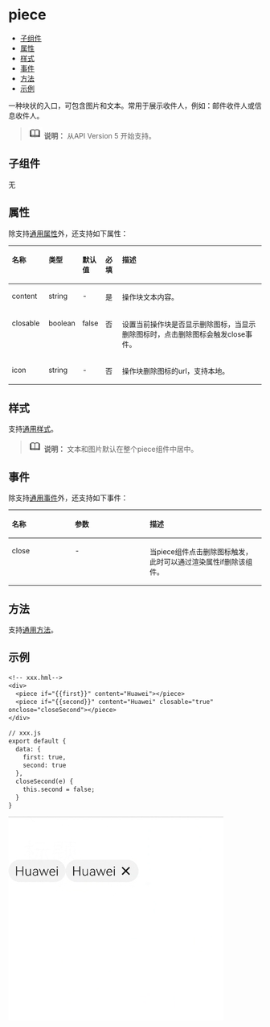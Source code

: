 # piece<a name="ZH-CN_TOPIC_0000001209210709"></a>

-   [子组件](#zh-cn_topic_0000001173164767_section9288143101012)
-   [属性](#zh-cn_topic_0000001173164767_section2907183951110)
-   [样式](#zh-cn_topic_0000001173164767_section17756476592)
-   [事件](#zh-cn_topic_0000001173164767_section19137152119)
-   [方法](#zh-cn_topic_0000001173164767_section2279124532420)
-   [示例](#zh-cn_topic_0000001173164767_section118886119320)

一种块状的入口，可包含图片和文本。常用于展示收件人，例如：邮件收件人或信息收件人。

>![](../../public_sys-resources/icon-note.gif) **说明：** 
>从API Version 5 开始支持。

## 子组件<a name="zh-cn_topic_0000001173164767_section9288143101012"></a>

无

## 属性<a name="zh-cn_topic_0000001173164767_section2907183951110"></a>

除支持[通用属性](js-components-common-attributes.md#ZH-CN_TOPIC_0000001163812208)外，还支持如下属性：

<a name="zh-cn_topic_0000001173164767_table20633101642315"></a>
<table><thead align="left"><tr id="zh-cn_topic_0000001173164767_row663331618238"><th class="cellrowborder" valign="top" width="14.5014501450145%" id="mcps1.1.6.1.1"><p id="zh-cn_topic_0000001173164767_a45273e2103004ff3bdd3375013e96a2a"><a name="zh-cn_topic_0000001173164767_a45273e2103004ff3bdd3375013e96a2a"></a><a name="zh-cn_topic_0000001173164767_a45273e2103004ff3bdd3375013e96a2a"></a>名称</p>
</th>
<th class="cellrowborder" valign="top" width="12.62126212621262%" id="mcps1.1.6.1.2"><p id="zh-cn_topic_0000001173164767_ad5b10d4a60e44bb4a8bbb3b4416d7b27"><a name="zh-cn_topic_0000001173164767_ad5b10d4a60e44bb4a8bbb3b4416d7b27"></a><a name="zh-cn_topic_0000001173164767_ad5b10d4a60e44bb4a8bbb3b4416d7b27"></a>类型</p>
</th>
<th class="cellrowborder" valign="top" width="8.03080308030803%" id="mcps1.1.6.1.3"><p id="zh-cn_topic_0000001173164767_ab2ae3d9f60d6475ab95ba095851a9d07"><a name="zh-cn_topic_0000001173164767_ab2ae3d9f60d6475ab95ba095851a9d07"></a><a name="zh-cn_topic_0000001173164767_ab2ae3d9f60d6475ab95ba095851a9d07"></a>默认值</p>
</th>
<th class="cellrowborder" valign="top" width="6.64066406640664%" id="mcps1.1.6.1.4"><p id="zh-cn_topic_0000001173164767_p154141646194"><a name="zh-cn_topic_0000001173164767_p154141646194"></a><a name="zh-cn_topic_0000001173164767_p154141646194"></a>必填</p>
</th>
<th class="cellrowborder" valign="top" width="58.2058205820582%" id="mcps1.1.6.1.5"><p id="zh-cn_topic_0000001173164767_af5c3b773ed0a42e589819a6c8d257ca1"><a name="zh-cn_topic_0000001173164767_af5c3b773ed0a42e589819a6c8d257ca1"></a><a name="zh-cn_topic_0000001173164767_af5c3b773ed0a42e589819a6c8d257ca1"></a>描述</p>
</th>
</tr>
</thead>
<tbody><tr id="zh-cn_topic_0000001173164767_row1875918426407"><td class="cellrowborder" valign="top" width="14.5014501450145%" headers="mcps1.1.6.1.1 "><p id="zh-cn_topic_0000001173164767_p15759174219407"><a name="zh-cn_topic_0000001173164767_p15759174219407"></a><a name="zh-cn_topic_0000001173164767_p15759174219407"></a>content</p>
</td>
<td class="cellrowborder" valign="top" width="12.62126212621262%" headers="mcps1.1.6.1.2 "><p id="zh-cn_topic_0000001173164767_p14759184212400"><a name="zh-cn_topic_0000001173164767_p14759184212400"></a><a name="zh-cn_topic_0000001173164767_p14759184212400"></a>string</p>
</td>
<td class="cellrowborder" valign="top" width="8.03080308030803%" headers="mcps1.1.6.1.3 "><p id="zh-cn_topic_0000001173164767_p575913424403"><a name="zh-cn_topic_0000001173164767_p575913424403"></a><a name="zh-cn_topic_0000001173164767_p575913424403"></a>-</p>
</td>
<td class="cellrowborder" valign="top" width="6.64066406640664%" headers="mcps1.1.6.1.4 "><p id="zh-cn_topic_0000001173164767_p24156461792"><a name="zh-cn_topic_0000001173164767_p24156461792"></a><a name="zh-cn_topic_0000001173164767_p24156461792"></a>是</p>
</td>
<td class="cellrowborder" valign="top" width="58.2058205820582%" headers="mcps1.1.6.1.5 "><p id="zh-cn_topic_0000001173164767_p1975944244011"><a name="zh-cn_topic_0000001173164767_p1975944244011"></a><a name="zh-cn_topic_0000001173164767_p1975944244011"></a>操作块文本内容。</p>
</td>
</tr>
<tr id="zh-cn_topic_0000001173164767_row1401171483915"><td class="cellrowborder" valign="top" width="14.5014501450145%" headers="mcps1.1.6.1.1 "><p id="zh-cn_topic_0000001173164767_p637566151211"><a name="zh-cn_topic_0000001173164767_p637566151211"></a><a name="zh-cn_topic_0000001173164767_p637566151211"></a>closable</p>
</td>
<td class="cellrowborder" valign="top" width="12.62126212621262%" headers="mcps1.1.6.1.2 "><p id="zh-cn_topic_0000001173164767_p134021148395"><a name="zh-cn_topic_0000001173164767_p134021148395"></a><a name="zh-cn_topic_0000001173164767_p134021148395"></a>boolean</p>
</td>
<td class="cellrowborder" valign="top" width="8.03080308030803%" headers="mcps1.1.6.1.3 "><p id="zh-cn_topic_0000001173164767_p1840211418393"><a name="zh-cn_topic_0000001173164767_p1840211418393"></a><a name="zh-cn_topic_0000001173164767_p1840211418393"></a>false</p>
</td>
<td class="cellrowborder" valign="top" width="6.64066406640664%" headers="mcps1.1.6.1.4 "><p id="zh-cn_topic_0000001173164767_p1415746595"><a name="zh-cn_topic_0000001173164767_p1415746595"></a><a name="zh-cn_topic_0000001173164767_p1415746595"></a>否</p>
</td>
<td class="cellrowborder" valign="top" width="58.2058205820582%" headers="mcps1.1.6.1.5 "><p id="zh-cn_topic_0000001173164767_p19402201416398"><a name="zh-cn_topic_0000001173164767_p19402201416398"></a><a name="zh-cn_topic_0000001173164767_p19402201416398"></a>设置当前操作块是否显示删除图标，当显示删除图标时，点击删除图标会触发close事件。</p>
</td>
</tr>
<tr id="zh-cn_topic_0000001173164767_row78648123418"><td class="cellrowborder" valign="top" width="14.5014501450145%" headers="mcps1.1.6.1.1 "><p id="zh-cn_topic_0000001173164767_p173023953412"><a name="zh-cn_topic_0000001173164767_p173023953412"></a><a name="zh-cn_topic_0000001173164767_p173023953412"></a>icon</p>
</td>
<td class="cellrowborder" valign="top" width="12.62126212621262%" headers="mcps1.1.6.1.2 "><p id="zh-cn_topic_0000001173164767_p530216953412"><a name="zh-cn_topic_0000001173164767_p530216953412"></a><a name="zh-cn_topic_0000001173164767_p530216953412"></a>string</p>
</td>
<td class="cellrowborder" valign="top" width="8.03080308030803%" headers="mcps1.1.6.1.3 "><p id="zh-cn_topic_0000001173164767_p3302149133418"><a name="zh-cn_topic_0000001173164767_p3302149133418"></a><a name="zh-cn_topic_0000001173164767_p3302149133418"></a>-</p>
</td>
<td class="cellrowborder" valign="top" width="6.64066406640664%" headers="mcps1.1.6.1.4 "><p id="zh-cn_topic_0000001173164767_p103024953410"><a name="zh-cn_topic_0000001173164767_p103024953410"></a><a name="zh-cn_topic_0000001173164767_p103024953410"></a>否</p>
</td>
<td class="cellrowborder" valign="top" width="58.2058205820582%" headers="mcps1.1.6.1.5 "><p id="zh-cn_topic_0000001173164767_p230211914342"><a name="zh-cn_topic_0000001173164767_p230211914342"></a><a name="zh-cn_topic_0000001173164767_p230211914342"></a>操作块删除图标的url，支持本地。</p>
</td>
</tr>
</tbody>
</table>

## 样式<a name="zh-cn_topic_0000001173164767_section17756476592"></a>

支持[通用样式](js-components-common-styles.md#ZH-CN_TOPIC_0000001163932190)。

>![](../../public_sys-resources/icon-note.gif) **说明：** 
>文本和图片默认在整个piece组件中居中。

## 事件<a name="zh-cn_topic_0000001173164767_section19137152119"></a>

除支持[通用事件](js-components-common-events.md#ZH-CN_TOPIC_0000001209412119)外，还支持如下事件：

<a name="zh-cn_topic_0000001173164767_table3674139193020"></a>
<table><thead align="left"><tr id="zh-cn_topic_0000001173164767_row14674539123012"><th class="cellrowborder" valign="top" width="24.852485248524854%" id="mcps1.1.4.1.1"><p id="zh-cn_topic_0000001173164767_a426b8903842d48fa8012a24ff3c997eb"><a name="zh-cn_topic_0000001173164767_a426b8903842d48fa8012a24ff3c997eb"></a><a name="zh-cn_topic_0000001173164767_a426b8903842d48fa8012a24ff3c997eb"></a>名称</p>
</th>
<th class="cellrowborder" valign="top" width="29.552955295529554%" id="mcps1.1.4.1.2"><p id="zh-cn_topic_0000001173164767_a53448ba47e5e4ae9bf7774c90820e970"><a name="zh-cn_topic_0000001173164767_a53448ba47e5e4ae9bf7774c90820e970"></a><a name="zh-cn_topic_0000001173164767_a53448ba47e5e4ae9bf7774c90820e970"></a>参数</p>
</th>
<th class="cellrowborder" valign="top" width="45.5945594559456%" id="mcps1.1.4.1.3"><p id="zh-cn_topic_0000001173164767_add489ff50c444f24b759162c7f4bad9a"><a name="zh-cn_topic_0000001173164767_add489ff50c444f24b759162c7f4bad9a"></a><a name="zh-cn_topic_0000001173164767_add489ff50c444f24b759162c7f4bad9a"></a>描述</p>
</th>
</tr>
</thead>
<tbody><tr id="zh-cn_topic_0000001173164767_row418514431304"><td class="cellrowborder" valign="top" width="24.852485248524854%" headers="mcps1.1.4.1.1 "><p id="zh-cn_topic_0000001173164767_p11911549133016"><a name="zh-cn_topic_0000001173164767_p11911549133016"></a><a name="zh-cn_topic_0000001173164767_p11911549133016"></a>close</p>
</td>
<td class="cellrowborder" valign="top" width="29.552955295529554%" headers="mcps1.1.4.1.2 "><p id="zh-cn_topic_0000001173164767_p1691204993018"><a name="zh-cn_topic_0000001173164767_p1691204993018"></a><a name="zh-cn_topic_0000001173164767_p1691204993018"></a>-</p>
</td>
<td class="cellrowborder" valign="top" width="45.5945594559456%" headers="mcps1.1.4.1.3 "><p id="zh-cn_topic_0000001173164767_p1891114933015"><a name="zh-cn_topic_0000001173164767_p1891114933015"></a><a name="zh-cn_topic_0000001173164767_p1891114933015"></a>当piece组件点击删除图标触发，此时可以通过渲染属性if删除该组件。</p>
</td>
</tr>
</tbody>
</table>

## 方法<a name="zh-cn_topic_0000001173164767_section2279124532420"></a>

支持[通用方法](js-components-common-methods.md#ZH-CN_TOPIC_0000001209252157)。

## 示例<a name="zh-cn_topic_0000001173164767_section118886119320"></a>

```
<!-- xxx.hml-->
<div>
  <piece if="{{first}}" content="Huawei"></piece>
  <piece if="{{second}}" content="Huawei" closable="true" onclose="closeSecond"></piece>
</div>
```

```
// xxx.js
export default {
  data: {
    first: true,
    second: true
  },
  closeSecond(e) {
    this.second = false;
  }
}
```

![](figures/SVID_20210301_193525_1.gif)

